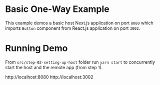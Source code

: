 # Basic One-Way Example

This example demos a basic host Next.js application on port `8080` which imports `Button` component from React.js application on port `3002`.

# Running Demo

From `src/step-02-setting-up-host` folder run `yarn start` to concurrently start the host and the remote app (from step 1).

http://localhost:8080
http://localhost:3002
